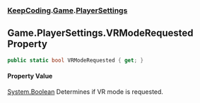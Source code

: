 ### [KeepCoding](KeepCoding.md 'KeepCoding').[Game](KeepCoding_Game.md 'KeepCoding.Game').[PlayerSettings](KeepCoding_Game_PlayerSettings.md 'KeepCoding.Game.PlayerSettings')
## Game.PlayerSettings.VRModeRequested Property
```csharp
public static bool VRModeRequested { get; }
```
#### Property Value
[System.Boolean](https://docs.microsoft.com/en-us/dotnet/api/System.Boolean 'System.Boolean')
Determines if VR mode is requested.  
